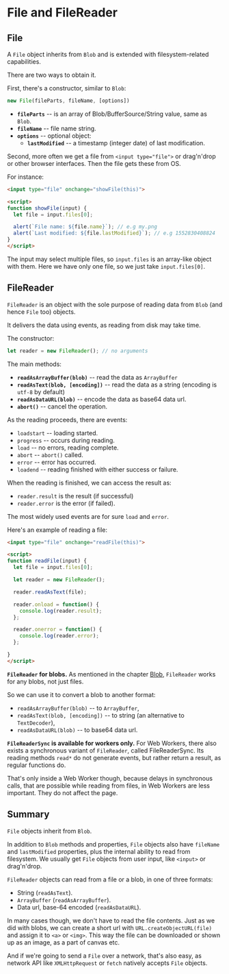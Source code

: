 # File and FileReader

## File

A `File` object inherits from `Blob` and is extended with filesystem-related capabilities.

There are two ways to obtain it.

First, there's a constructor, similar to `Blob`:

```js
new File(fileParts, fileName, [options])
```

- **`fileParts`** -- is an array of Blob/BufferSource/String value, same as `Blob`.
- **`fileName`** -- file name string.
- **`options`** -- optional object:
    - **`lastModified`** -- a timestamp (integer date) of last modification.

Second, more often we get a file from `<input type="file">` or drag'n'drop or other browser interfaces. 
Then the file gets these from OS.

For instance:

```html
<input type="file" onchange="showFile(this)">

<script>
function showFile(input) {
  let file = input.files[0];

  alert(`File name: ${file.name}`); // e.g my.png
  alert(`Last modified: ${file.lastModified}`); // e.g 1552830408824
}
</script>
```

The input may select multiple files, so `input.files` is an array-like object with them. 
Here we have only one file, so we just take `input.files[0]`.

## FileReader

`FileReader` is an object with the sole purpose of reading data from `Blob` (and hence `File` too) objects.

It delivers the data using events, as reading from disk may take time.

The constructor:

```js
let reader = new FileReader(); // no arguments
```

The main methods:

- **`readAsArrayBuffer(blob)`** -- read the data as `ArrayBuffer`
- **`readAsText(blob, [encoding])`** -- read the data as a string (encoding is `utf-8` by default)
- **`readAsDataURL(blob)`** -- encode the data as base64 data url.
- **`abort()`** -- cancel the operation.

As the reading proceeds, there are events:
- `loadstart` -- loading started.
- `progress` -- occurs during reading.
- `load` -- no errors, reading complete.
- `abort` -- `abort()` called.
- `error` -- error has occurred.
- `loadend` -- reading finished with either success or failure.

When the reading is finished, we can access the result as:
- `reader.result` is the result (if successful)
- `reader.error` is the error (if failed).

The most widely used events are for sure `load` and `error`.

Here's an example of reading a file:

```html
<input type="file" onchange="readFile(this)">

<script>
function readFile(input) {
  let file = input.files[0];

  let reader = new FileReader();

  reader.readAsText(file);

  reader.onload = function() {
    console.log(reader.result);
  };

  reader.onerror = function() {
    console.log(reader.error);
  };

}
</script>
```

__`FileReader` for blobs.__ As mentioned in the chapter [Blob](./blob-article.md), `FileReader` works for 
any blobs, not just files.

So we can use it to convert a blob to another format:
- `readAsArrayBuffer(blob)` -- to `ArrayBuffer`,
- `readAsText(blob, [encoding])` -- to string (an alternative to `TextDecoder`),
- `readAsDataURL(blob)` -- to base64 data url.

__`FileReaderSync` is available for workers only.__ For Web Workers, there also exists a synchronous 
variant of `FileReader`, called FileReaderSync. Its reading methods `read*` do not generate events, 
but rather return a result, as regular functions do.

That's only inside a Web Worker though, because delays in synchronous calls, that are possible while reading from files, 
in Web Workers are less important. They do not affect the page.

## Summary

`File` objects inherit from `Blob`.

In addition to `Blob` methods and properties, `File` objects also have `fileName` and `lastModified` properties, 
plus the internal ability to read from filesystem. We usually get `File` objects from user 
input, like `<input>` or drag'n'drop.

`FileReader` objects can read from a file or a blob, in one of three formats:
- String (`readAsText`).
- `ArrayBuffer` (`readAsArrayBuffer`).
- Data url, base-64 encoded (`readAsDataURL`).

In many cases though, we don't have to read the file contents. Just as we did with blobs, 
we can create a short url with `URL.createObjectURL(file)` and assign it to `<a>` or `<img>`. 
This way the file can be downloaded or shown up as an image, as a part of canvas etc.

And if we're going to send a `File` over a network, that's also easy, as network API like 
`XMLHttpRequest` or `fetch` natively accepts `File` objects.
